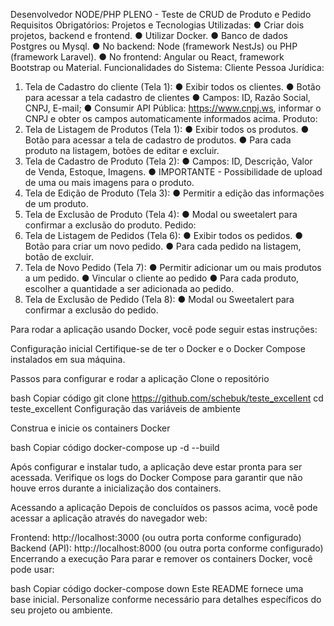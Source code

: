 Desenvolvedor NODE/PHP PLENO - Teste de CRUD de Produto e Pedido
Requisitos Obrigatórios:
Projetos e Tecnologias Utilizadas:
● Criar dois projetos, backend e frontend.
● Utilizar Docker.
● Banco de dados Postgres ou Mysql.
● No backend: Node (framework NestJs) ou PHP (framework Laravel).
● No frontend: Angular ou React, framework Bootstrap ou Material.
Funcionalidades do Sistema:
Cliente Pessoa Jurídica:
1. Tela de Cadastro do cliente (Tela 1):
● Exibir todos os clientes.
● Botão para acessar a tela cadastro de clientes
● Campos: ID, Razão Social, CNPJ, E-mail;
● Consumir API Pública: https://www.cnpj.ws, informar o CNPJ e obter os campos
automaticamente informados acima.
Produto:
1. Tela de Listagem de Produtos (Tela 1):
● Exibir todos os produtos.
● Botão para acessar a tela de cadastro de produtos.
● Para cada produto na listagem, botões de editar e excluir.
2. Tela de Cadastro de Produto (Tela 2):
● Campos: ID, Descrição, Valor de Venda, Estoque, Imagens.
● IMPORTANTE - Possibilidade de upload de uma ou mais imagens para o produto.
3. Tela de Edição de Produto (Tela 3):
● Permitir a edição das informações de um produto.
4. Tela de Exclusão de Produto (Tela 4):
● Modal ou sweetalert para confirmar a exclusão do produto.
Pedido:
1. Tela de Listagem de Pedidos (Tela 6):
● Exibir todos os pedidos.
● Botão para criar um novo pedido.
● Para cada pedido na listagem, botão de excluir.
2. Tela de Novo Pedido (Tela 7):
● Permitir adicionar um ou mais produtos a um pedido.
● Vincular o cliente ao pedido
● Para cada produto, escolher a quantidade a ser adicionada ao pedido.
3. Tela de Exclusão de Pedido (Tela 8):
● Modal ou Sweetalert para confirmar a exclusão do pedido.

Para rodar a aplicação usando Docker, você pode seguir estas instruções:

Configuração inicial
Certifique-se de ter o Docker e o Docker Compose instalados em sua máquina.

Passos para configurar e rodar a aplicação
Clone o repositório

bash
Copiar código
git clone https://github.com/schebuk/teste_excellent
cd teste_excellent
Configuração das variáveis de ambiente

Construa e inicie os containers Docker

bash
Copiar código
docker-compose up -d --build

Após configurar e instalar tudo, a aplicação deve estar pronta para ser acessada. Verifique os logs do Docker Compose para garantir que não houve erros durante a inicialização dos containers.

Acessando a aplicação
Depois de concluídos os passos acima, você pode acessar a aplicação através do navegador web:

Frontend: http://localhost:3000 (ou outra porta conforme configurado)
Backend (API): http://localhost:8000 (ou outra porta conforme configurado)
Encerrando a execução
Para parar e remover os containers Docker, você pode usar:

bash
Copiar código
docker-compose down
Este README fornece uma base inicial. Personalize conforme necessário para detalhes específicos do seu projeto ou ambiente.